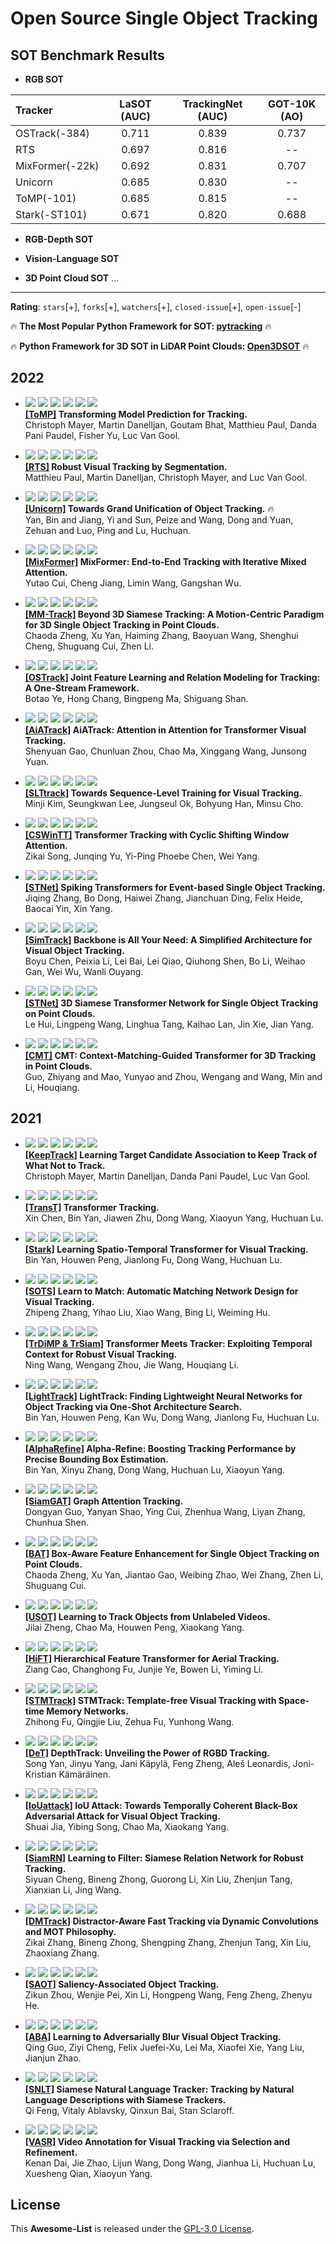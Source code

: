 # Open Source Single Object Tracking


## SOT Benchmark Results

- **RGB SOT**

| Tracker         | LaSOT (AUC) | TrackingNet (AUC) | GOT-10K (AO) |
| :-------------- | :---------: | :---------------: | :----------: |
| OSTrack(-384)   |    0.711    |       0.839       |    0.737     |
| RTS             |    0.697    |       0.816       |      --      |
| MixFormer(-22k) |    0.692    |       0.831       |    0.707     |
| Unicorn         |    0.685    |       0.830       |      --      |
| ToMP(-101)      |    0.685    |       0.815       |      --      |
| Stark(-ST101)   |    0.671    |       0.820       |    0.688     |



- **RGB-Depth SOT**

- **Vision-Language SOT**


- **3D Point Cloud SOT**
...

---

**Rating**: `stars`[+], `forks`[+], `watchers`[+], `closed-issue`[+], `open-issue`[-]

 :fire: **The Most Popular Python Framework for SOT: [pytracking](https://github.com/visionml/pytracking)** :fire: 

 :fire: **Python Framework for 3D SOT in LiDAR Point Clouds: [Open3DSOT](https://github.com/Ghostish/Open3DSOT)** :fire: 

## 2022


- ![](https://img.shields.io/badge/2022-CVPR-red?style=flat-square)
![](https://img.shields.io/github/stars/visionml/pytracking?style=flat-square)
![](https://img.shields.io/github/forks/visionml/pytracking?style=flat-square)
![](https://img.shields.io/github/watchers/visionml/pytracking?style=flat-square&label=watchers)
![](https://img.shields.io/github/issues-closed/visionml/pytracking?style=flat-square)
![](https://img.shields.io/github/issues/visionml/pytracking?style=flat-square)<br />
**[[ToMP]](https://github.com/visionml/pytracking) Transforming Model Prediction for Tracking.** <br />
Christoph Mayer, Martin Danelljan, Goutam Bhat, Matthieu Paul, Danda Pani Paudel, Fisher Yu, Luc Van Gool.



- ![](https://img.shields.io/badge/2022-ECCV-yellow?style=flat-square)
![](https://img.shields.io/github/stars/visionml/pytracking?style=flat-square)
![](https://img.shields.io/github/forks/visionml/pytracking?style=flat-square)
![](https://img.shields.io/github/watchers/visionml/pytracking?style=flat-square&label=watchers)
![](https://img.shields.io/github/issues-closed/visionml/pytracking?style=flat-square)
![](https://img.shields.io/github/issues/visionml/pytracking?style=flat-square)<br />
**[[RTS]](https://github.com/visionml/pytracking) Robust Visual Tracking by Segmentation.** <br />
Matthieu Paul, Martin Danelljan, Christoph Mayer, and Luc Van Gool.


- ![](https://img.shields.io/badge/2022-ECCV-yellow?style=flat-square)
![](https://img.shields.io/github/stars/MasterBin-IIAU/Unicorn?style=flat-square)
![](https://img.shields.io/github/forks/MasterBin-IIAU/Unicorn?style=flat-square)
![](https://img.shields.io/github/watchers/MasterBin-IIAU/Unicorn?style=flat-square&label=watchers)
![](https://img.shields.io/github/issues-closed/MasterBin-IIAU/Unicorn?style=flat-square)
![](https://img.shields.io/github/issues/MasterBin-IIAU/Unicorn?style=flat-square)<br />
**[[Unicorn]](https://github.com/MasterBin-IIAU/Unicorn) Towards Grand Unification of Object Tracking.**  :fire: <br />
Yan, Bin and Jiang, Yi and Sun, Peize and Wang, Dong and Yuan, Zehuan and Luo, Ping and Lu, Huchuan.


- ![](https://img.shields.io/badge/2022-CVPR-red?style=flat-square)
![](https://img.shields.io/github/stars/MCG-NJU/MixFormer?style=flat-square)
![](https://img.shields.io/github/forks/MCG-NJU/MixFormer?style=flat-square)
![](https://img.shields.io/github/watchers/MCG-NJU/MixFormer?style=flat-square&label=watchers)
![](https://img.shields.io/github/issues-closed/MCG-NJU/MixFormer?style=flat-square)
![](https://img.shields.io/github/issues/MCG-NJU/MixFormer?style=flat-square)<br />
**[[MixFormer]](https://github.com/MCG-NJU/MixFormer) MixFormer: End-to-End Tracking with Iterative Mixed Attention.** <br />
Yutao Cui, Cheng Jiang, Limin Wang, Gangshan Wu.


- ![](https://img.shields.io/badge/2022-CVPR-green?style=flat-square)
![](https://img.shields.io/github/stars/Ghostish/Open3DSOT?style=flat-square)
![](https://img.shields.io/github/forks/Ghostish/Open3DSOT?style=flat-square)
![](https://img.shields.io/github/watchers/Ghostish/Open3DSOT?style=flat-square&label=watchers)
![](https://img.shields.io/github/issues-closed/Ghostish/Open3DSOT?style=flat-square)
![](https://img.shields.io/github/issues/Ghostish/Open3DSOT?style=flat-square)<br />
**[[MM-Track]](https://github.com/Ghostish/Open3DSOT) Beyond 3D Siamese Tracking: A Motion-Centric Paradigm for 3D Single Object Tracking in Point Clouds.** <br />
Chaoda Zheng, Xu Yan, Haiming Zhang, Baoyuan Wang, Shenghui Cheng, Shuguang Cui, Zhen Li.


- ![](https://img.shields.io/badge/2022-ECCV-yellow?style=flat-square)
![](https://img.shields.io/github/stars/botaoye/OSTrack?style=flat-square)
![](https://img.shields.io/github/forks/botaoye/OSTrack?style=flat-square)
![](https://img.shields.io/github/watchers/botaoye/OSTrack?style=flat-square&label=watchers)
![](https://img.shields.io/github/issues-closed/botaoye/OSTrack?style=flat-square)
![](https://img.shields.io/github/issues/botaoye/OSTrack?style=flat-square)<br />
**[[OSTrack]](https://github.com/botaoye/OSTrack) Joint Feature Learning and Relation Modeling for Tracking: A One-Stream Framework.** <br />
Botao Ye, Hong Chang, Bingpeng Ma, Shiguang Shan.



- ![](https://img.shields.io/badge/2022-ECCV-yellow?style=flat-square)
![](https://img.shields.io/github/stars/Little-Podi/AiATrack?style=flat-square)
![](https://img.shields.io/github/forks/Little-Podi/AiATrack?style=flat-square)
![](https://img.shields.io/github/watchers/Little-Podi/AiATrack?style=flat-square&label=watchers)
![](https://img.shields.io/github/issues-closed/Little-Podi/AiATrack?style=flat-square)
![](https://img.shields.io/github/issues/Little-Podi/AiATrack?style=flat-square)<br />
**[[AiATrack]](https://github.com/Little-Podi/AiATrack) AiATrack: Attention in Attention for Transformer Visual Tracking.** <br />
Shenyuan Gao, Chunluan Zhou, Chao Ma, Xinggang Wang, Junsong Yuan.


- ![](https://img.shields.io/badge/2022-ECCV-yellow?style=flat-square)
![](https://img.shields.io/github/stars/byminji/SLTtrack?style=flat-square)
![](https://img.shields.io/github/forks/byminji/SLTtrack?style=flat-square)
![](https://img.shields.io/github/watchers/byminji/SLTtrack?style=flat-square&label=watchers)
![](https://img.shields.io/github/issues-closed/byminji/SLTtrack?style=flat-square)
![](https://img.shields.io/github/issues/byminji/SLTtrack?style=flat-square)<br />
**[[SLTtrack]](https://github.com/byminji/SLTtrack) Towards Sequence-Level Training for Visual Tracking.** <br />
Minji Kim, Seungkwan Lee, Jungseul Ok, Bohyung Han, Minsu Cho.




- ![](https://img.shields.io/badge/2022-CVPR-red?style=flat-square)
![](https://img.shields.io/github/stars/SkyeSong38/CSWinTT?style=flat-square)
![](https://img.shields.io/github/forks/SkyeSong38/CSWinTT?style=flat-square)
![](https://img.shields.io/github/watchers/SkyeSong38/CSWinTT?style=flat-square&label=watchers)
![](https://img.shields.io/github/issues-closed/SkyeSong38/CSWinTT?style=flat-square)
![](https://img.shields.io/github/issues/SkyeSong38/CSWinTT?style=flat-square)<br />
**[[CSWinTT]](https://github.com/SkyeSong38/CSWinTT) Transformer Tracking with Cyclic Shifting Window Attention.** <br />
Zikai Song, Junqing Yu, Yi-Ping Phoebe Chen, Wei Yang.



- ![](https://img.shields.io/badge/2022-CVPR-red?style=flat-square)
![](https://img.shields.io/github/stars/Jee-King/CVPR2022_STNet?style=flat-square)
![](https://img.shields.io/github/forks/Jee-King/CVPR2022_STNet?style=flat-square)
![](https://img.shields.io/github/watchers/Jee-King/CVPR2022_STNet?style=flat-square&label=watchers)
![](https://img.shields.io/github/issues-closed/Jee-King/CVPR2022_STNet?style=flat-square)
![](https://img.shields.io/github/issues/Jee-King/CVPR2022_STNet?style=flat-square)<br />
**[[STNet]](https://github.com/Jee-King/CVPR2022_STNet) Spiking Transformers for Event-based Single Object Tracking.** <br />
Jiqing Zhang, Bo Dong, Haiwei Zhang, Jianchuan Ding, Felix Heide, Baocai Yin, Xin Yang.


- ![](https://img.shields.io/badge/2022-ECCV-yellow?style=flat-square)
![](https://img.shields.io/github/stars/LPXTT/SimTrack?style=flat-square)
![](https://img.shields.io/github/forks/LPXTT/SimTrack?style=flat-square)
![](https://img.shields.io/github/watchers/LPXTT/SimTrack?style=flat-square&label=watchers)
![](https://img.shields.io/github/issues-closed/LPXTT/SimTrack?style=flat-square)
![](https://img.shields.io/github/issues/LPXTT/SimTrack?style=flat-square)<br />
**[[SimTrack]](https://github.com/LPXTT/SimTrack) Backbone is All Your Need: A Simplified Architecture for Visual Object Tracking.** <br />
Boyu Chen, Peixia Li, Lei Bai, Lei Qiao, Qiuhong Shen, Bo Li, Weihao Gan, Wei Wu, Wanli Ouyang.


- ![](https://img.shields.io/badge/2022-ECCV-yellow?style=flat-square)
![](https://img.shields.io/github/stars/fpthink/STNet?style=flat-square)
![](https://img.shields.io/github/forks/fpthink/STNetT?style=flat-square)
![](https://img.shields.io/github/watchers/fpthink/STNet?style=flat-square&label=watchers)
![](https://img.shields.io/github/issues-closed/fpthink/STNet?style=flat-square)
![](https://img.shields.io/github/issues/fpthink/STNet?style=flat-square)<br />
**[[STNet]](https://github.com/fpthink/STNet) 3D Siamese Transformer Network for Single Object Tracking on Point Clouds.** <br />
Le Hui, Lingpeng Wang, Linghua Tang, Kaihao Lan, Jin Xie, Jian Yang.


- ![](https://img.shields.io/badge/2022-ECCV-yellow?style=flat-square)
![](https://img.shields.io/github/stars/jasongzy/CMT?style=flat-square)
![](https://img.shields.io/github/forks/jasongzy/CMTT?style=flat-square)
![](https://img.shields.io/github/watchers/jasongzy/CMT?style=flat-square&label=watchers)
![](https://img.shields.io/github/issues-closed/jasongzy/CMT?style=flat-square)
![](https://img.shields.io/github/issues/jasongzy/CMT?style=flat-square)<br />
**[[CMT]](https://github.com/jasongzy/CMT) CMT: Context-Matching-Guided Transformer for 3D Tracking in Point Clouds.** <br />
Guo, Zhiyang and Mao, Yunyao and Zhou, Wengang and Wang, Min and Li, Houqiang.

## 2021


- ![](https://img.shields.io/badge/2021-ICCV-green?style=flat-square)
![](https://img.shields.io/github/stars/visionml/pytracking?style=flat-square)
![](https://img.shields.io/github/forks/visionml/pytracking?style=flat-square)
![](https://img.shields.io/github/watchers/visionml/pytracking?style=flat-square&label=watchers)
![](https://img.shields.io/github/issues-closed/visionml/pytracking?style=flat-square)
![](https://img.shields.io/github/issues/visionml/pytracking?style=flat-square)<br />
**[[KeepTrack]](https://github.com/visionml/pytracking) Learning Target Candidate Association to Keep Track of What Not to Track.** <br />
Christoph Mayer, Martin Danelljan, Danda Pani Paudel, Luc Van Gool.


- ![](https://img.shields.io/badge/2021-CVPR-red?style=flat-square)
![](https://img.shields.io/github/stars/chenxin-dlut/TransT?style=flat-square)
![](https://img.shields.io/github/forks/chenxin-dlut/TransT?style=flat-square)
![](https://img.shields.io/github/watchers/chenxin-dlut/TransT?style=flat-square&label=watchers)
![](https://img.shields.io/github/issues-closed/chenxin-dlut/TransT?style=flat-square)
![](https://img.shields.io/github/issues/chenxin-dlut/TransT?style=flat-square)<br />
**[[TransT]](https://github.com/chenxin-dlut/TransT) Transformer Tracking.** <br />
Xin Chen, Bin Yan, Jiawen Zhu, Dong Wang, Xiaoyun Yang, Huchuan Lu.


- ![](https://img.shields.io/badge/2021-ICCV-green?style=flat-square)
![](https://img.shields.io/github/stars/researchmm/Stark?style=flat-square)
![](https://img.shields.io/github/forks/researchmm/Stark?style=flat-square)
![](https://img.shields.io/github/watchers/researchmm/Stark?style=flat-square&label=watchers)
![](https://img.shields.io/github/issues-closed/researchmm/Stark?style=flat-square)
![](https://img.shields.io/github/issues/researchmm/Stark?style=flat-square)<br />
**[[Stark]](https://github.com/researchmm/Stark) Learning Spatio-Temporal Transformer for Visual Tracking.** <br />
Bin Yan, Houwen Peng, Jianlong Fu, Dong Wang, Huchuan Lu.


- ![](https://img.shields.io/badge/2021-ICCV-green?style=flat-square)
![](https://img.shields.io/github/stars/JudasDie/SOTS?style=flat-square)
![](https://img.shields.io/github/forks/JudasDie/SOTS?style=flat-square)
![](https://img.shields.io/github/watchers/JudasDie/SOTS?style=flat-square&label=watchers)
![](https://img.shields.io/github/issues-closed/JudasDie/SOTS?style=flat-square)
![](https://img.shields.io/github/issues/JudasDie/SOTS?style=flat-square)<br />
**[[SOTS]](https://github.com/JudasDie/SOTS) Learn to Match: Automatic Matching Network Design for Visual Tracking.** <br />
Zhipeng Zhang, Yihao Liu, Xiao Wang, Bing Li, Weiming Hu.


- ![](https://img.shields.io/badge/2021-CVPR-red?style=flat-square)
![](https://img.shields.io/github/stars/594422814/TransformerTrack?style=flat-square)
![](https://img.shields.io/github/forks/594422814/TransformerTrack?style=flat-square)
![](https://img.shields.io/github/watchers/594422814/TransformerTrack?style=flat-square&label=watchers)
![](https://img.shields.io/github/issues-closed/594422814/TransformerTrack?style=flat-square)
![](https://img.shields.io/github/issues/594422814/TransformerTrack?style=flat-square)<br />
**[[TrDiMP & TrSiam]](https://github.com/594422814/TransformerTrack) Transformer Meets Tracker: Exploiting Temporal Context for Robust Visual Tracking.** <br />
Ning Wang, Wengang Zhou, Jie Wang, Houqiang Li.


- ![](https://img.shields.io/badge/2021-CVPR-red?style=flat-square)
![](https://img.shields.io/github/stars/researchmm/LightTrack?style=flat-square)
![](https://img.shields.io/github/forks/researchmm/LightTrack?style=flat-square)
![](https://img.shields.io/github/watchers/researchmm/LightTrack?style=flat-square&label=watchers)
![](https://img.shields.io/github/issues-closed/researchmm/LightTrack?style=flat-square)
![](https://img.shields.io/github/issues/researchmm/LightTrack?style=flat-square)<br />
**[[LightTrack]](https://github.com/researchmm/LightTrack) LightTrack: Finding Lightweight Neural Networks for Object Tracking via One-Shot Architecture Search.** <br />
Bin Yan, Houwen Peng, Kan Wu, Dong Wang, Jianlong Fu, Huchuan Lu.


- ![](https://img.shields.io/badge/2021-CVPR-red?style=flat-square)
![](https://img.shields.io/github/stars/MasterBin-IIAU/AlphaRefine?style=flat-square)
![](https://img.shields.io/github/forks/MasterBin-IIAU/AlphaRefine?style=flat-square)
![](https://img.shields.io/github/watchers/MasterBin-IIAU/AlphaRefine?style=flat-square&label=watchers)
![](https://img.shields.io/github/issues-closed/MasterBin-IIAU/AlphaRefine?style=flat-square)
![](https://img.shields.io/github/issues/MasterBin-IIAU/AlphaRefine?style=flat-square)<br />
**[[AlphaRefine]](https://github.com/MasterBin-IIAU/AlphaRefine) Alpha-Refine: Boosting Tracking Performance by Precise Bounding Box Estimation.** <br />
Bin Yan, Xinyu Zhang, Dong Wang, Huchuan Lu, Xiaoyun Yang.


- ![](https://img.shields.io/badge/2021-CVPR-red?style=flat-square)
![](https://img.shields.io/github/stars/ohhhyeahhh/SiamGAT?style=flat-square)
![](https://img.shields.io/github/forks/ohhhyeahhh/SiamGAT?style=flat-square)
![](https://img.shields.io/github/watchers/ohhhyeahhh/SiamGAT?style=flat-square&label=watchers)
![](https://img.shields.io/github/issues-closed/ohhhyeahhh/SiamGAT?style=flat-square)
![](https://img.shields.io/github/issues/ohhhyeahhh/SiamGAT?style=flat-square)<br />
**[[SiamGAT]](https://github.com/ohhhyeahhh/SiamGAT) Graph Attention Tracking.** <br />
Dongyan Guo, Yanyan Shao, Ying Cui, Zhenhua Wang, Liyan Zhang, Chunhua Shen.


- ![](https://img.shields.io/badge/2021-ICCV-green?style=flat-square)
![](https://img.shields.io/github/stars/Ghostish/Open3DSOT?style=flat-square)
![](https://img.shields.io/github/forks/Ghostish/Open3DSOT?style=flat-square)
![](https://img.shields.io/github/watchers/Ghostish/Open3DSOT?style=flat-square&label=watchers)
![](https://img.shields.io/github/issues-closed/Ghostish/Open3DSOT?style=flat-square)
![](https://img.shields.io/github/issues/Ghostish/Open3DSOT?style=flat-square)<br />
**[[BAT]](https://github.com/Ghostish/Open3DSOT) Box-Aware Feature Enhancement for Single Object Tracking on Point Clouds.** <br />
Chaoda Zheng, Xu Yan, Jiantao Gao, Weibing Zhao, Wei Zhang, Zhen Li, Shuguang Cui.


- ![](https://img.shields.io/badge/2021-ICCV-green?style=flat-square)
![](https://img.shields.io/github/stars/VISION-SJTU/USOT?style=flat-square)
![](https://img.shields.io/github/forks/VISION-SJTU/USOT?style=flat-square)
![](https://img.shields.io/github/watchers/VISION-SJTU/USOT?style=flat-square&label=watchers)
![](https://img.shields.io/github/issues-closed/VISION-SJTU/USOT?style=flat-square)
![](https://img.shields.io/github/issues/VISION-SJTU/USOT?style=flat-square)<br />
**[[USOT]](https://github.com/VISION-SJTU/USOT) Learning to Track Objects from Unlabeled Videos.** <br />
Jilai Zheng, Chao Ma, Houwen Peng, Xiaokang Yang.


- ![](https://img.shields.io/badge/2021-ICCV-green?style=flat-square)
![](https://img.shields.io/github/stars/vision4robotics/HiFT?style=flat-square)
![](https://img.shields.io/github/forks/vision4robotics/HiFT?style=flat-square)
![](https://img.shields.io/github/watchers/vision4robotics/HiFT?style=flat-square&label=watchers)
![](https://img.shields.io/github/issues-closed/vision4robotics/HiFT?style=flat-square)
![](https://img.shields.io/github/issues/vision4robotics/HiFT?style=flat-square)<br />
**[[HiFT]](https://github.com/vision4robotics/HiFT) Hierarchical Feature Transformer for Aerial Tracking.** <br />
Ziang Cao, Changhong Fu, Junjie Ye, Bowen Li, Yiming Li.


- ![](https://img.shields.io/badge/2021-CVPR-red?style=flat-square)
![](https://img.shields.io/github/stars/fzh0917/STMTrack0?style=flat-square)
![](https://img.shields.io/github/forks/fzh0917/STMTrack0?style=flat-square)
![](https://img.shields.io/github/watchers/fzh0917/STMTrack0?style=flat-square&label=watchers)
![](https://img.shields.io/github/issues-closed/fzh0917/STMTrack0?style=flat-square)
![](https://img.shields.io/github/issues/fzh0917/STMTrack0?style=flat-square)<br />
**[[STMTrack]](https://github.com/fzh0917/STMTrack0) STMTrack: Template-free Visual Tracking with Space-time Memory Networks.** <br />
Zhihong Fu, Qingjie Liu, Zehua Fu, Yunhong Wang.


- ![](https://img.shields.io/badge/2021-ICCV-green?style=flat-square)
![](https://img.shields.io/github/stars/xiaozai/DeT?style=flat-square)
![](https://img.shields.io/github/forks/xiaozai/DeT?style=flat-square)
![](https://img.shields.io/github/watchers/xiaozai/DeT?style=flat-square&label=watchers)
![](https://img.shields.io/github/issues-closed/xiaozai/DeT?style=flat-square)
![](https://img.shields.io/github/issues/xiaozai/DeT?style=flat-square)<br />
**[[DeT]](https://github.com/xiaozai/DeT) DepthTrack: Unveiling the Power of RGBD Tracking.** <br />
Song Yan, Jinyu Yang, Jani Käpylä, Feng Zheng, Aleš Leonardis, Joni-Kristian Kämäräinen.


- ![](https://img.shields.io/badge/2021-CVPR-red?style=flat-square)
![](https://img.shields.io/github/stars/VISION-SJTU/IoUattack?style=flat-square)
![](https://img.shields.io/github/forks/VISION-SJTU/IoUattack?style=flat-square)
![](https://img.shields.io/github/watchers/VISION-SJTU/IoUattack?style=flat-square&label=watchers)
![](https://img.shields.io/github/issues-closed/VISION-SJTU/IoUattack?style=flat-square)
![](https://img.shields.io/github/issues/VISION-SJTU/IoUattack?style=flat-square)<br />
**[[IoUattack]](https://github.com/VISION-SJTU/IoUattack) IoU Attack: Towards Temporally Coherent Black-Box Adversarial Attack for Visual Object Tracking.** <br />
Shuai Jia, Yibing Song, Chao Ma, Xiaokang Yang.


- ![](https://img.shields.io/badge/2021-CVPR-red?style=flat-square)
![](https://img.shields.io/github/stars/hqucv/siamrn?style=flat-square)
![](https://img.shields.io/github/forks/hqucv/siamrn?style=flat-square)
![](https://img.shields.io/github/watchers/hqucv/siamrn?style=flat-square&label=watchers)
![](https://img.shields.io/github/issues-closed/hqucv/siamrn?style=flat-square)
![](https://img.shields.io/github/issues/hqucv/siamrn?style=flat-square)<br />
**[[SiamRN]](https://github.com/hqucv/siamrn) Learning to Filter: Siamese Relation Network for Robust Tracking.** <br />
Siyuan Cheng, Bineng Zhong, Guorong Li, Xin Liu, Zhenjun Tang, Xianxian Li, Jing Wang.


- ![](https://img.shields.io/badge/2021-CVPR-red?style=flat-square)
![](https://img.shields.io/github/stars/hqucv/dmtrack?style=flat-square)
![](https://img.shields.io/github/forks/hqucv/dmtrack?style=flat-square)
![](https://img.shields.io/github/watchers/hqucv/dmtrack?style=flat-square&label=watchers)
![](https://img.shields.io/github/issues-closed/hqucv/dmtrack?style=flat-square)
![](https://img.shields.io/github/issues/hqucv/dmtrack?style=flat-square)<br />
**[[DMTrack]](https://github.com/hqucv/dmtrack) Distractor-Aware Fast Tracking via Dynamic Convolutions and MOT Philosophy.** <br />
Zikai Zhang, Bineng Zhong, Shengping Zhang, Zhenjun Tang, Xin Liu, Zhaoxiang Zhang.


- ![](https://img.shields.io/badge/2021-ICCV-green?style=flat-square)
![](https://img.shields.io/github/stars/ZikunZhou/SAOT?style=flat-square)
![](https://img.shields.io/github/forks/ZikunZhou/SAOT?style=flat-square)
![](https://img.shields.io/github/watchers/ZikunZhou/SAOT?style=flat-square&label=watchers)
![](https://img.shields.io/github/issues-closed/ZikunZhou/SAOT?style=flat-square)
![](https://img.shields.io/github/issues/ZikunZhou/SAOT?style=flat-square)<br />
**[[SAOT]](https://github.com/ZikunZhou/SAOT) Saliency-Associated Object Tracking.** <br />
Zikun Zhou, Wenjie Pei, Xin Li, Hongpeng Wang, Feng Zheng, Zhenyu He.


- ![](https://img.shields.io/badge/2021-ICCV-green?style=flat-square)
![](https://img.shields.io/github/stars/tsingqguo/ABA?style=flat-square)
![](https://img.shields.io/github/forks/tsingqguo/ABA?style=flat-square)
![](https://img.shields.io/github/watchers/tsingqguo/ABA?style=flat-square&label=watchers)
![](https://img.shields.io/github/issues-closed/tsingqguo/ABA?style=flat-square)
![](https://img.shields.io/github/issues/tsingqguo/ABA?style=flat-square)<br />
**[[ABA]](https://github.com/tsingqguo/ABA) Learning to Adversarially Blur Visual Object Tracking.** <br />
Qing Guo, Ziyi Cheng, Felix Juefei-Xu, Lei Ma, Xiaofei Xie, Yang Liu, Jianjun Zhao.


- ![](https://img.shields.io/badge/2021-CVPR-red?style=flat-square)
![](https://img.shields.io/github/stars/fredfung007/snlt?style=flat-square)
![](https://img.shields.io/github/forks/fredfung007/snlt?style=flat-square)
![](https://img.shields.io/github/watchers/fredfung007/snlt?style=flat-square&label=watchers)
![](https://img.shields.io/github/issues-closed/fredfung007/snlt?style=flat-square)
![](https://img.shields.io/github/issues/fredfung007/snlt?style=flat-square)<br />
**[[SNLT]](https://github.com/fredfung007/snlt) Siamese Natural Language Tracker: Tracking by Natural Language Descriptions with Siamese Trackers.** <br />
Qi Feng, Vitaly Ablavsky, Qinxun Bai, Stan Sclaroff.


- ![](https://img.shields.io/badge/2021-ICCV-green?style=flat-square)
![](https://img.shields.io/github/stars/Daikenan/VASR?style=flat-square)
![](https://img.shields.io/github/forks/Daikenan/VASR?style=flat-square)
![](https://img.shields.io/github/watchers/Daikenan/VASR?style=flat-square&label=watchers)
![](https://img.shields.io/github/issues-closed/Daikenan/VASR?style=flat-square)
![](https://img.shields.io/github/issues/Daikenan/VASR?style=flat-square)<br />
**[[VASR]](https://github.com/Daikenan/VASR) Video Annotation for Visual Tracking via Selection and Refinement.** <br />
Kenan Dai, Jie Zhao, Lijun Wang, Dong Wang, Jianhua Li, Huchuan Lu, Xuesheng Qian, Xiaoyun Yang.


## License
This **Awesome-List** is released under the [GPL-3.0 License](https://github.com/lawpdas/Open-Source-VOT/blob/main/LICENSE).